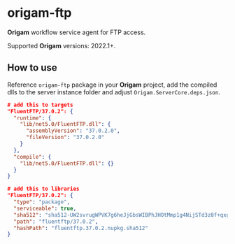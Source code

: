 # origam-ftp
**Origam** workflow service agent for FTP access.

Supported **Origam** versions: 2022.1+.

## How to use
Reference `origam-ftp` package in your **Origam** project, add the compiled dlls to the server instance folder and adjust 
 `Origam.ServerCore.deps.json`.
```json
# add this to targets
"FluentFTP/37.0.2": {
  "runtime": {
    "lib/net5.0/FluentFTP.dll": {
      "assemblyVersion": "37.0.2.0",
      "fileVersion": "37.0.2.0"
    }
  },
  "compile": {
    "lib/net5.0/FluentFTP.dll": {}
  }
}
```
```json
# add this to libraries
"FluentFTP/37.0.2": {
  "type": "package",
  "serviceable": true,
  "sha512": "sha512-UW2svrugWPVK7g6heJjGbsWIBPhJHOtMmp1g4NijSTd3z8f+qxg8kv8cIzAWfxusjCRThIHpJts2PHjbg0SOKQ==",
  "path": "fluentftp/37.0.2",
  "hashPath": "fluentftp.37.0.2.nupkg.sha512"
}
```